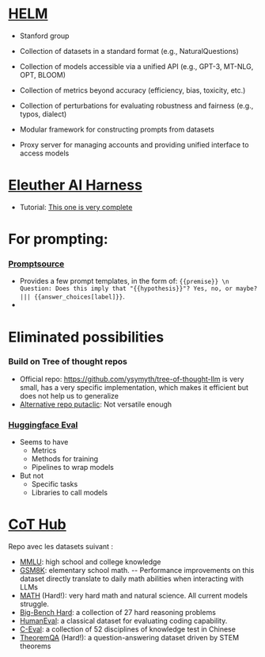 
# [HELM](https://github.com/stanford-crfm/helm)

- Stanford group

- Collection of datasets in a standard format (e.g., NaturalQuestions)
- Collection of models accessible via a unified API (e.g., GPT-3, MT-NLG, OPT, BLOOM)
- Collection of metrics beyond accuracy (efficiency, bias, toxicity, etc.)
- Collection of perturbations for evaluating robustness and fairness (e.g., typos, dialect)
- Modular framework for constructing prompts from datasets
- Proxy server for managing accounts and providing unified interface to access models

# [Eleuther AI Harness](https://github.com/EleutherAI/lm-evaluation-harness/tree/master/scripts)

- Tutorial: [This one is very complete](https://wandb.ai/wandb_gen/llm-evaluation/reports/Evaluating-Large-Language-Models-LLMs-with-Eleuther-AI--VmlldzoyOTI0MDQ3)


# For prompting:
### [Promptsource](https://github.com/bigscience-workshop/promptsource)
- Provides a few prompt templates, in the form of: `{{premise}} \n Question: Does this imply that "{{hypothesis}}"? Yes, no, or maybe? ||| {{answer_choices[label]}}`.
- 


# Eliminated possibilities

### Build on Tree of thought repos
- Official repo: https://github.com/ysymyth/tree-of-thought-llm is very small, has a very specific implementation, which makes it efficient but does not help us to generalize
- [Alternative repo putaclic](https://github.com/kyegomez/tree-of-thoughts): Not versatile enough

### [Huggingface Eval](https://huggingface.co/docs/evaluate/index)
- Seems to have
	- Metrics
	- Methods for training
	- Pipelines to wrap models
- But not
	- Specific tasks
	- Libraries to call models

# [CoT Hub](https://github.com/FranxYao/chain-of-thought-hub/tree/main/MATH/lib_prompt/algebra)

Repo avec les datasets suivant : 
- [MMLU](https://arxiv.org/abs/2210.11416): high school and college knowledge
- [GSM8K](https://arxiv.org/abs/2201.11903): elementary school math. -- Performance improvements on this dataset directly translate to daily math abilities when interacting with LLMs
- [MATH](https://arxiv.org/abs/2206.14858) (Hard!): very hard math and natural science. All current models struggle.
- [Big-Bench Hard](https://arxiv.org/abs/2210.09261): a collection of 27 hard reasoning problems
- [HumanEval](https://github.com/openai/human-eval): a classical dataset for evaluating coding capability.
- [C-Eval](https://cevalbenchmark.com/): a collection of 52 disciplines of knowledge test in Chinese
- [TheoremQA](https://github.com/wenhuchen/TheoremQA) (Hard!): a question-answering dataset driven by STEM theorems
